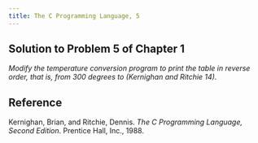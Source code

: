 ```yaml
---
title: The C Programming Language, 5
---
```


## Solution to Problem 5 of Chapter 1

*Modify the temperature conversion program to print the table in reverse order, that is, from 300 degrees to (Kernighan and Ritchie 14).*

## Reference

  Kernighan, Brian, and Ritchie, Dennis. *The C Programming Language, Second Edition*. Prentice Hall, Inc., 1988.
